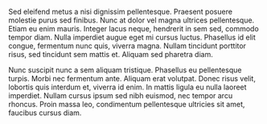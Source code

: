 Sed eleifend metus a nisi dignissim pellentesque. Praesent posuere molestie purus sed finibus. Nunc at dolor vel magna ultrices pellentesque. Etiam eu enim mauris. Integer lacus neque, hendrerit in sem sed, commodo tempor diam. Nulla imperdiet augue eget mi cursus luctus. Phasellus id elit congue, fermentum nunc quis, viverra magna. Nullam tincidunt porttitor risus, sed tincidunt sem mattis et. Aliquam sed pharetra diam.

Nunc suscipit nunc a sem aliquam tristique. Phasellus eu pellentesque turpis. Morbi nec fermentum ante. Aliquam erat volutpat. Donec risus velit, lobortis quis interdum et, viverra id enim. In mattis ligula eu nulla laoreet imperdiet. Nullam cursus ipsum sed nibh euismod, nec tempor arcu rhoncus. Proin massa leo, condimentum pellentesque ultricies sit amet, faucibus cursus diam.